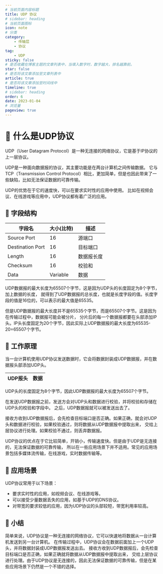 ```yaml
---
# 当前页面内容标题
title: UDP 协议
# sidebar: heading
# 当前页面图标
icon: note
# 分类
category:
    - 传输层
    - 协议
tag:
    - UDP
sticky: false
# 是否收藏在博客主题的文章列表中，当填入数字时，数字越大，排名越靠前。
star: false
# 是否将该文章添加至文章列表中
article: true
# 是否将该文章添加至时间线中
timeline: true
# sidebar: heading
order: 6
date: 2023-01-04
# 浏览量
pageview: true
---
```


# 📖 什么是UDP协议

UDP（User Datagram Protocol）是一种无连接的网络协议，它是基于IP协议的上一层协议。

UDP是一种面向数据报的协议，其主要功能是在两台计算机之间传输数据。 它与TCP（Transmission Control Protocol）相比，更加简单，但是也因此带来了一些缺陷，比如无法保证数据的可靠传输。

UDP的优势在于它的速度快，可以在要求实时性的应用中使用。 比如在视频会议、在线游戏等应用中，UDP协议都有着广泛的应用。

## 📑 字段结构

| 字段名           | 大小(比特) | 描述       |
| ---------------- | ---------- | ---------- |
| Source Port      | 16         | 源端口     |
| Destination Port | 16         | 目标端口   |
| Length           | 16         | 数据报长度 |
| Checksum         | 16         | 校验和     |
| Data             | Variable   | 数据       |

UDP数据报的最大长度为65507个字节，这是因为UDP头的长度固定为8个字节，加上数据的长度， 就得到了UDP数据报的总长度，也就是长度字段的值。长度字段的值是16位的，可以表示的最大值是65535。

但是UDP数据报的最大长度并不是65535个字节，而是65507个字节。这是因为在传输过程中，数据报可能会被分片， 分片后的每一个数据报都要在头部添加IP头。IP头长度固定为20个字节，因此实际上UDP数据报的最大长度为65535-20=65507个字节。

## 📑 工作原理	

当一台计算机使用UDP协议发送数据时，它会将数据封装成UDP数据报，并在数据报头部添加UDP头。 

| UDP报头 | 数据 |
| :-----: | :--: |

UDP头的长度固定为8个字节，因此UDP数据报的最大长度为65507个字节。

在发送UDP数据报之前，发送方会对UDP头和数据进行校验，并将校验和存储在UDP头的校验和字段中。 之后，UDP数据报就可以被发送出去了。

接收方收到UDP数据报后，会先检查目标端口是否正确。如果正确，就会对UDP头和数据进行校验，如果校验通过，则将数据从UDP数据报中提取出来， 交给上层协议进行处理。如果校验不通过，则丢弃数据报。

UDP协议的优点在于它比较简单，开销小，传输速度快。但是由于UDP是无连接的，无法保证数据的可靠传输， 所以在一些应用场景下并不适用。常见的应用场景包括多媒体流传输，在线游戏，实时数据传输等。	

## 📑 应用场景

UDP协议常用于以下场景：

- 要求实时性的应用，如视频会议、在线游戏等。
- 可以接受少量数据丢失的应用，如基于UDP的DNS协议。
- 对带宽的要求较低的应用，因为UDP协议的头部较短，带宽利用率较高。

## 📑 小结	

简单来说，UDP协议是一种无连接的网络协议，它可以快速地将数据从一台计算机发送到另一台计算机。 在传输过程中，UDP协议会在数据前面加上一个UDP头，并将数据封装成UDP数据报发送出去。 接收方收到UDP数据报后，会先检查目标端口是否正确，如果正确就将数据从UDP数据报中提取出来， 交给上层协议进行处理。由于UDP协议是无连接的，因此无法保证数据的可靠传输，但是在某些应用场景下仍然是一个不错的选择。
